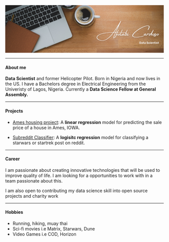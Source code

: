 
<img src = "images/Brown Wood Minimalist Profile LinkedIn Banner.png">
   
---
#### About me

**Data Scientist** and former Helicopter Pilot. Born in Nigeria and now lives in the US. I have a Bachelors degree in Electrical Engineering from the Univeristy of Lagos, Nigeria. 
Currently a **Data Science Fellow at General Assembly.** 

---
#### Projects

- [Ames housing project](https://github.com/CaptCardoso/Ames-Housing-Project): A **linear regression** model for predicting the sale price of a house in Ames, IOWA.

- [Subreddit Classifier](https://github.com/CaptCardoso/Subreddit-Classifier): A **logisitc regression** model for classifying a starwars or startrek post on reddit.

---
#### Career
I am passionate about creating innovative technologies that will be used to improve quality of life. I am looking for a opportunities to work with in a team passionate about this.

I am also open to contributing my data science skill into open source projects and charity work


---
#### Hobbies

- Running, hiking, muay thai
- Sci-fi movies i.e Matrix, Starwars, Dune
- Video Games i.e COD, Horizon  




